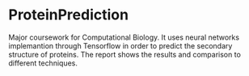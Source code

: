 # ProteinPrediction
Major coursework for Computational Biology. It uses neural networks implemantion through Tensorflow in order to predict the secondary structure of proteins.
The report shows the results and comparison to different techniques.
